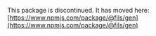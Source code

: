 This package is discontinued. It has moved here: [https://www.npmjs.com/package/@fils/gen](https://www.npmjs.com/package/@fils/gen)